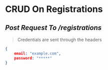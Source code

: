# CRUD On Registrations #


## *Post Request To /registrations* ##
> Credentials are sent through the headers

```json
{ 
    email: "example.com",
    password: "*****"
}
```